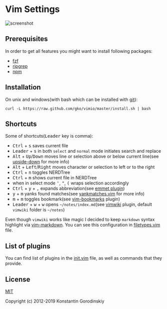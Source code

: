 # Vim Settings

![screenshot](https://raw.github.com/gko/vimio/master/screenshot.png)

## Prerequisites

In order to get all features you might want to install following packages:
 - [fzf](https://github.com/junegunn/fzf)
 - [ripgrep](https://github.com/BurntSushi/ripgrep)
 - [npm](https://www.npmjs.com/get-npm)

## Installation

On unix and windows(with bash which can be installed with [git](http://msysgit.github.io/)):
```shell
curl -L https://raw.github.com/gko/vimio/master/install.sh | bash
```

## Shortcuts

Some of shortcuts(<kbd>Leader</kbd> key is comma):

 * <kbd>Ctrl</kbd> + <kbd>s</kbd> saves current file
 * <kbd>Leader</kbd> + <kbd>s</kbd> in both `select` and `normal` mode initiates search and replace
 * <kbd>Alt</kbd> + <kbd>Up</kbd>/<kbd>Down</kbd> moves line or selection above
   or below current line(see [upside-down](https://github.com/gko/upside-down) for more info)
 * <kbd>Alt</kbd> + <kbd>Left</kbd>/<kbd>Right</kbd> moves character or
   selection to left or to the right
 * <kbd>Ctrl</kbd> + <kbd>n</kbd> toggles NERDTree
 * <kbd>Ctrl</kbd> + <kbd>m</kbd> shows current file in NERDTree
 * when in select mode <kbd>'</kbd>, <kbd>"</kbd>, <kbd>(</kbd> wraps selection accordingly
 * <kbd>Ctrl</kbd> + <kbd>y</kbd> + <kbd>,</kbd> expands abbreviation(see [emmet plugin](https://github.com/mattn/emmet-vim/blob/master/README.mkd#quick-tutorial))
 * <kbd>y</kbd> + <kbd>m</kbd> yanks found matches(see
   [yankmatches.vim](https://github.com/yko/vimio/blob/master/after/plugin/yankmatches.vim)
   for more info)
 * <kbd>m</kbd> + <kbd>m</kbd> toggles bookmark(see [vim-bookmarks](https://github.com/MattesGroeger/vim-bookmarks) plugin)
 * <kbd>Leader</kbd> + <kbd>w</kbd> + <kbd>w</kbd> opens `~/notes/index.md`(see
   [vimwiki](https://github.com/vimwiki/vimwiki/blob/master/README.md) plugin, default
   `vimwiki` folder is `~/notes`)

Even though `vimwiki` works like magic I decided to keep `markdown` syntax
highlight via [vim-markdown](https://github.com/plasticboy/vim-markdown). You
can see this configuration in [filetypes.vim](https://github.com/gko/vimio/blob/master/after/plugin/filetypes.vim) file.

## List of plugins

You can find list of plugins in the [init.vim](https://github.com/gko/vimio/blob/master/init.vim) file, as well as commands that they provide.

## License

[MIT](http://opensource.org/licenses/MIT)

Copyright (c) 2012-2019 Konstantin Gorodinskiy
